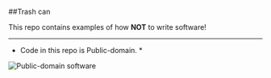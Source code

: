 
##Trash can

  This repo contains examples of how **NOT** to write software!

  ---

  * Code in this repo is Public-domain. *

  ![](http://alexpolt.github.io/images/public_domain_mark.png "Public-domain software")

